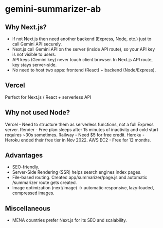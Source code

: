 # gemini-summarizer-ab

## Why Next.js?
- If not Next.js then need another backend (Express, Node, etc.) just to call Gemini API securely.
- Next.js call Gemini API on the server (inside API route), so your API key is not visible to users.
- API keys (Gemini key) never touch client browser. In Next.js API route, key stays server-side.
- No need to host two apps: frontend (React) + backend (Node/Express).

## Vercel
Perfect for Next.js / React + serverless API

## Why not used Node?
Vercel - Need to structure them as serverless functions, not a full Express server.
Render - Free plan sleeps after 15 minutes of inactivity and cold start requires ~30s sometimes.
Railway - Need $5 for free credit.
Heroku - Heroku ended their free tier in Nov 2022.
AWS EC2 - Free for 12 months.

## Advantages
- SEO-friendly.
- Server-Side Rendering (SSR) helps search engines index pages.
- File-based routing. Created app/summarizer/page.js and automatic /summarizer route gets created.
- Image optimization (next/image) → automatic responsive, lazy-loaded, compressed images.

## Miscellaneous
- MENA countries prefer Next.js for its SEO and scalability.